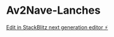 # Av2Nave-Lanches

[Edit in StackBlitz next generation editor ⚡️](https://stackblitz.com/~/github.com/emilyl2008/Av2Nave-Lanches)